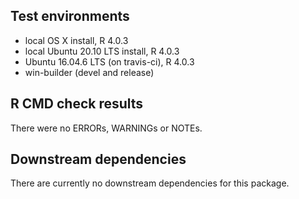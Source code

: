 ## Test environments

* local OS X install, R 4.0.3
* local Ubuntu 20.10 LTS install, R 4.0.3
* Ubuntu 16.04.6 LTS (on travis-ci), R 4.0.3
* win-builder (devel and release)

## R CMD check results

There were no ERRORs, WARNINGs or NOTEs.

## Downstream dependencies

There are currently no downstream dependencies for this package.

